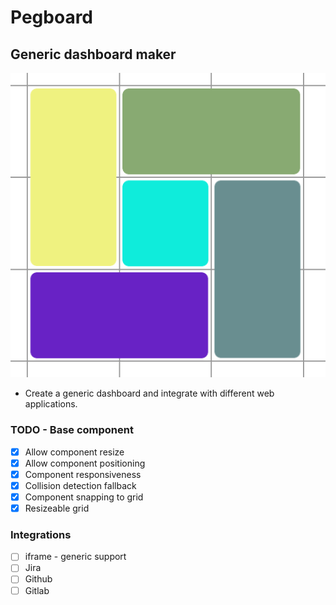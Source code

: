 # Pegboard
## Generic dashboard maker

![](./logo.png)

- Create a generic dashboard and integrate with different web applications.


### TODO - Base component
- [X] Allow component resize
- [X] Allow component positioning
- [X] Component responsiveness
- [X] Collision detection fallback
- [X] Component snapping to grid
- [X] Resizeable grid

### Integrations
- [ ] iframe - generic support
- [ ] Jira
- [ ] Github
- [ ] Gitlab